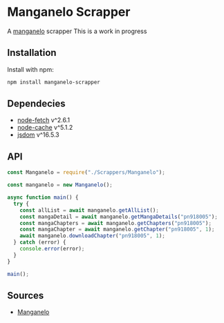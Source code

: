 # Manganelo Scrapper

A [manganelo](https://www.manganelo.com/) scrapper
This is a work in progress

## Installation

Install with npm:

```bash
npm install manganelo-scrapper
```

## Dependecies

- [node-fetch](https://www.npmjs.com/package/node-fetch) v^2.6.1
- [node-cache](https://www.npmjs.com/package/node-cache) v^5.1.2
- [jsdom](https://www.npmjs.com/package/jsdom) v^16.5.3

## API

```js
const Manganelo = require("./Scrappers/Manganelo");

const manganelo = new Manganelo();

async function main() {
  try {
    const allList = await manganelo.getAllList();
    const mangaDetail = await manganelo.getMangaDetails("pn918005");
    const mangaChapters = await manganelo.getChapters("pn918005");
    const mangaChapter = await manganelo.getChapter("pn918005", 1);
    await manganelo.downloadChapter("pn918005", 1);
  } catch (error) {
    console.error(error);
  }
}

main();
```

## Sources

- [Manganelo](https://www.manganelo.com/)
